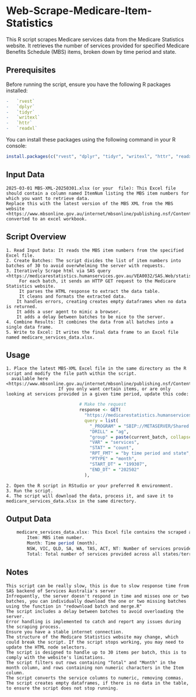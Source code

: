 # Web-Scrape-Medicare-Item-Statistics
This R script scrapes Medicare services data from the Medicare Statistics website. 
It retrieves the number of services provided for specified Medicare Benefits Schedule (MBS) items, broken down by time period and state.

## Prerequisites
Before running the script, ensure you have the following R packages installed:
```R
-   `rvest`
-   `dplyr`
-   `tidyr`
-   `writexl`
-   `httr`
-   `readxl`
```

You can install these packages using the following command in your R console:
```R
install.packages(c("rvest", "dplyr", "tidyr", "writexl", "httr", "readxl"))
```

## Input Data

    2025-03-01 MBS-XML-20250301.xlsx (or your  file): This Excel file should contain a column named ItemNum listing the MBS item numbers for which you want to retrieve data.
    Replace this with the latest version of the MBS XML from the MBS website <https://www.mbsonline.gov.au/internet/mbsonline/publishing.nsf/Content/downloads>, converted to an excel workbook. 

## Script Overview
    1. Read Input Data: It reads the MBS item numbers from the specified Excel file.
    2. Create Batches: The script divides the list of item numbers into batches of 30 to avoid overwhelming the server with requests.
    3. Iteratively Scrape html via SAS query <https://medicarestatistics.humanservices.gov.au/VEA0032/SAS.Web/statistics/mbs_item.html>:
         For each batch, it sends an HTTP GET request to the Medicare Statistics website.
         It parses the HTML response to extract the data table.
         It cleans and formats the extracted data.
        It handles errors, creating creates empty dataframes when no data is returned.
        It adds a user agent to mimic a browser.
        It adds a delay between batches to be nice to the server.
    4. Combine Results: It combines the data from all batches into a single data frame.
    5. Write to Excel: It writes the final data frame to an Excel file named medicare_services_data.xlsx.

## Usage
    1. Place the latest MBS-XML Excel file in the same directory as the R script and modify the file path within the script.
      available here <https://www.mbsonline.gov.au/internet/mbsonline/publishing.nsf/Content/downloads>
                        If you only want certain items, or are only looking at services provided in a given time period, update this code:
```R
                            # Make the request
                            response <- GET(
                              "https://medicarestatistics.humanservices.gov.au/SASStoredProcess/guest",
                              query = list(
                                "_PROGRAM" = "SBIP://METASERVER/Shared Data/sasdata/prod/VEA0032/SAS.StoredProcess/statistics/mbs_item_standard_report",
                                "DRILL" = "ag",
                                "group" = paste(current_batch, collapse = ","),
                                "VAR" = "services",                     # Report Variable; options: "services" or "benefits"
                                "STAT" = "count",                       # Report Statistic; options: "count" or "per capita"
                                "RPT_FMT" = "by time period and state", # Report Format, not sure what other options are available
                                "PTYPE" = "month",                      # Time Period; options: "calyear", "finyear", "month"
                                "START_DT" = "199307",                  # Start Date; or other date in YYYYMM format
                                "END_DT" = "202502"                     # latest available release YYYYMM format
                              ),
```
    2. Open the R script in RStudio or your preferred R environment.
    3. Run the script.
    4. The script will download the data, process it, and save it to medicare_services_data.xlsx in the same directory.

## Output Data
```R
    medicare_services_data.xlsx: This Excel file contains the scraped and processed Medicare services data. The columns are:
        Item: MBS item number.
        Month: Time period (month).
        NSW, VIC, QLD, SA, WA, TAS, ACT, NT: Number of services provided in each state/territory.
        Total: Total number of services provided across all states/territories.
```

## Notes
    This script can be really slow, this is due to slow response time from SAS backend of Services Australia's server
    Infrequently, the server doesn't respond in time and misses one or two batches, you can individually download the one or two missing batches using the function in "redownload batch and merge.R"
    The script includes a delay between batches to avoid overloading the server.
    Error handling is implemented to catch and report any issues during the scraping process.
    Ensure you have a stable internet connection.
    The structure of the Medicare Statistics website may change, which could break the script. If the script stops working, you may need to update the HTML node selectors.
    The script is designed to handle up to 30 items per batch, this is to comply with the website's limitations.
    The script filters out rows containing "Total" and "Month" in the month column, and rows containing non numeric characters in the Item column.
    The script converts the service columns to numeric, removing commas.
    The script creates empty dataframes, if there is no data in the table, to ensure the script does not stop running.
